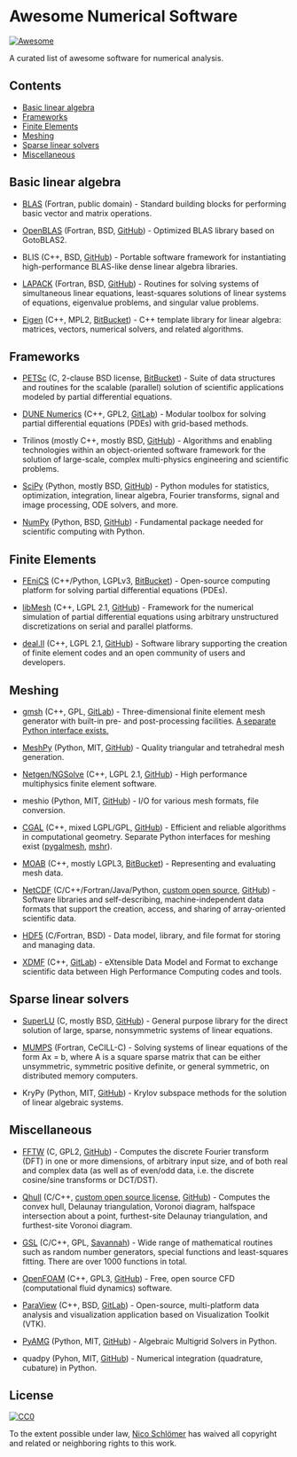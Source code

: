 # Awesome Numerical Software
[![Awesome](https://awesome.re/badge-flat.svg)](https://github.com/sindresorhus/awesome)

A curated list of awesome software for numerical analysis.


## Contents

- [Basic linear algebra](#basic-linear-algebra)
- [Frameworks](#frameworks)
- [Finite Elements](#finite-elements)
- [Meshing](#meshing)
- [Sparse linear solvers](#sparse-linear-solvers)
- [Miscellaneous](#miscellaneous)


## Basic linear algebra

 - [BLAS](http://www.netlib.org/blas/)
   (Fortran, public domain) -
   Standard building blocks for performing basic vector and matrix operations.

 - [OpenBLAS](https://www.openblas.net/)
   (Fortran, BSD, [GitHub](https://github.com/xianyi/OpenBLAS)) -
   Optimized BLAS library based on GotoBLAS2.

 - BLIS
   (C++, BSD, [GitHub](https://github.com/flame/blis)) -
   Portable software framework for instantiating high-performance BLAS-like
   dense linear algebra libraries.

 - [LAPACK](http://www.netlib.org/lapack/)
   (Fortran, BSD, [GitHub](https://github.com/Reference-LAPACK/lapack)) -
   Routines for solving systems of simultaneous linear equations, least-squares
   solutions of linear systems of equations, eigenvalue problems, and singular
   value problems.

 - [Eigen](http://eigen.tuxfamily.org/index.php?title=Main_Page)
   (C++, MPL2, [BitBucket](https://bitbucket.org/eigen/eigen)) -
   C++ template library for linear algebra: matrices, vectors, numerical
   solvers, and related algorithms.


## Frameworks

 - [PETSc](http://www.mcs.anl.gov/petsc/)
   (C, 2-clause BSD license, [BitBucket](https://bitbucket.org/petsc/petsc/src)) -
   Suite of data structures and routines for the scalable (parallel) solution
   of scientific applications modeled by partial differential equations.

 - [DUNE Numerics](https://www.dune-project.org/)
   (C++, GPL2, [GitLab](https://gitlab.dune-project.org/core/)) -
   Modular toolbox for solving partial differential equations (PDEs) with
   grid-based methods.

 - Trilinos
   (mostly C++, mostly BSD, [GitHub](https://github.com/trilinos/)) -
   Algorithms and enabling technologies within an object-oriented software
   framework for the solution of large-scale, complex multi-physics engineering
   and scientific problems.

 - [SciPy](https://www.scipy.org/)
   (Python, mostly BSD, [GitHub](https://github.com/scipy/scipy/)) -
   Python modules for statistics, optimization, integration, linear algebra,
   Fourier transforms, signal and image processing, ODE solvers, and more.

 - [NumPy](http://www.numpy.org/)
   (Python, BSD, [GitHub](https://github.com/numpy/numpy)) -
   Fundamental package needed for scientific computing with Python.


## Finite Elements

 - [FEniCS](https://fenicsproject.org/)
   (C++/Python, LGPLv3, [BitBucket](https://bitbucket.org/fenics-project/)) -
   Open-source computing platform for solving partial differential equations
   (PDEs).

 - [libMesh](https://libmesh.github.io/)
   (C++, LGPL 2.1, [GitHub](https://github.com/libMesh/libmesh)) -
   Framework for the numerical simulation of partial differential equations
   using arbitrary unstructured discretizations on serial and parallel
   platforms.

 - [deal.II](http://dealii.org/)
   (C++, LGPL 2.1, [GitHub](https://github.com/dealii/dealii)) -
   Software library supporting the creation of finite element codes and an open
   community of users and developers.


## Meshing

 - [gmsh](http://gmsh.info/)
   (C++, GPL, [GitLab](https://gitlab.onelab.info/gmsh/gmsh)) -
   Three-dimensional finite element mesh generator with built-in pre- and
   post-processing facilities.
   [A separate Python interface exists.](https://github.com/nschloe/pygmsh)

 - [MeshPy](https://mathema.tician.de/software/meshpy/)
   (Python, MIT, [GitHub](https://github.com/inducer/meshpy)) -
   Quality triangular and tetrahedral mesh generation.

 - [Netgen/NGSolve](https://ngsolve.org/)
   (C++, LGPL 2.1, [GitHub](https://github.com/NGSolve/netgen)) -
   High performance multiphysics finite element software.

 - meshio
   (Python, MIT, [GitHub](https://github.com/nschloe/meshio)) -
   I/O for various mesh formats, file conversion.

 - [CGAL](https://www.cgal.org/)
   (C++, mixed LGPL/GPL, [GitHub](https://github.com/CGAL/cgal)) -
   Efficient and reliable algorithms in computational geometry.
   Separate Python interfaces for meshing exist
   ([pygalmesh](https://github.com/nschloe/pygalmesh),
   [mshr](https://bitbucket.org/fenics-project/mshr/)).

 - [MOAB](http://sigma.mcs.anl.gov/moab-library/)
   (C++, mostly LGPL3, [BitBucket](https://bitbucket.org/fathomteam/moab/)) -
   Representing and evaluating mesh data.

 - [NetCDF](https://www.unidata.ucar.edu/software/netcdf/)
   (C/C++/Fortran/Java/Python, [custom open source](https://www.unidata.ucar.edu/software/netcdf/copyright.html), [GitHub](https://github.com/Unidata/netcdf-c/)) -
   Software libraries and self-describing, machine-independent data formats
   that support the creation, access, and sharing of array-oriented scientific
   data.

 - [HDF5](https://support.hdfgroup.org/HDF5/)
   (C/Fortran, BSD) -
   Data model, library, and file format for storing and managing data.

 - [XDMF](http://www.xdmf.org/index.php/Main_Page)
   (C++, [GitLab](https://gitlab.kitware.com/xdmf/xdmf)) -
   eXtensible Data Model and Format to exchange scientific data between High
   Performance Computing codes and tools.


## Sparse linear solvers

 - [SuperLU](http://crd-legacy.lbl.gov/~xiaoye/SuperLU/)
   (C, mostly BSD, [GitHub](https://github.com/xiaoyeli/superlu)) -
   General purpose library for the direct solution of large, sparse,
   nonsymmetric systems of linear equations.

 - [MUMPS](http://mumps.enseeiht.fr/)
   (Fortran, CeCILL-C) -
   Solving systems of linear equations of the form Ax = b, where A is a square
   sparse matrix that can be either unsymmetric, symmetric positive definite,
   or general symmetric, on distributed memory computers.

 - KryPy
   (Python, MIT, [GitHub](https://github.com/andrenarchy/krypy)) -
   Krylov subspace methods for the solution of linear algebraic systems.


## Miscellaneous

 - [FFTW](http://www.fftw.org/)
   (C, GPL2, [GitHub](https://github.com/FFTW/fftw3)) -
   Computes the discrete Fourier transform (DFT) in one or more dimensions, of
   arbitrary input size, and of both real and complex data (as well as of
   even/odd data, i.e. the discrete cosine/sine transforms or DCT/DST).

 - [Qhull](http://www.qhull.org/)
   (C/C++, [custom open source license](http://www.qhull.org/COPYING.txt), [GitHub](https://github.com/qhull/qhull/)) -
   Computes the convex hull, Delaunay triangulation, Voronoi diagram, halfspace
   intersection about a point, furthest-site Delaunay triangulation, and
   furthest-site Voronoi diagram.

 - [GSL](https://www.gnu.org/software/gsl/)
   (C/C++, GPL, [Savannah](https://savannah.gnu.org/projects/gsl)) -
   Wide range of mathematical routines such as random number generators,
   special functions and least-squares fitting. There are over 1000 functions
   in total.

 - [OpenFOAM](https://www.openfoam.com/)
   (C++, GPL3, [GitHub](https://github.com/OpenFOAM/OpenFOAM-dev)) -
   Free, open source CFD (computational fluid dynamics) software.

 - [ParaView](https://www.paraview.org/)
   (C++, BSD, [GitLab](https://gitlab.kitware.com/paraview/paraview)) -
   Open-source, multi-platform data analysis and visualization application
   based on Visualization Toolkit (VTK).

 - [PyAMG](https://pyamg.github.io/)
   (Python, MIT, [GitHub](https://github.com/pyamg/pyamg)) -
   Algebraic Multigrid Solvers in Python.

 - quadpy
   (Pyhon, MIT, [GitHub](https://github.com/nschloe/quadpy)) -
   Numerical integration (quadrature, cubature) in Python.


## License

[![CC0](http://mirrors.creativecommons.org/presskit/buttons/88x31/svg/cc-zero.svg)](https://creativecommons.org/publicdomain/zero/1.0/)

To the extent possible under law, [Nico Schlömer](https://github.com/nschloe)
has waived all copyright and related or neighboring rights to this work.
